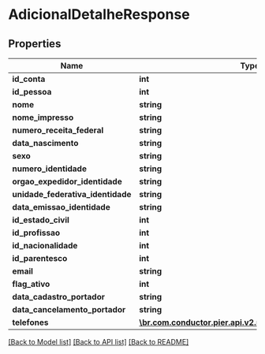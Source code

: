 # AdicionalDetalheResponse

## Properties
Name | Type | Description | Notes
------------ | ------------- | ------------- | -------------
**id_conta** | **int** | {{{adicional_detalhe_response_id_conta_value}}} | [optional] 
**id_pessoa** | **int** | {{{adicional_detalhe_response_id_pessoa_value}}} | [optional] 
**nome** | **string** | {{{adicional_detalhe_response_nome_value}}} | [optional] 
**nome_impresso** | **string** | {{{adicional_detalhe_response_nome_impresso_value}}} | [optional] 
**numero_receita_federal** | **string** | {{{adicional_detalhe_response_numero_receita_federal_value}}} | [optional] 
**data_nascimento** | **string** | {{{adicional_detalhe_response_data_nascimento_value}}} | [optional] 
**sexo** | **string** | {{{adicional_detalhe_response_sexo_value}}} | [optional] 
**numero_identidade** | **string** | {{{adicional_detalhe_response_numero_identidade_value}}} | [optional] 
**orgao_expedidor_identidade** | **string** | {{{adicional_detalhe_response_orgao_expedidor_identidade_value}}} | [optional] 
**unidade_federativa_identidade** | **string** | {{{adicional_detalhe_response_unidade_federativa_identidade_value}}} | [optional] 
**data_emissao_identidade** | **string** | {{{adicional_detalhe_response_data_emissao_identidade_value}}} | [optional] 
**id_estado_civil** | **int** | {{{adicional_detalhe_response_id_estado_civil_value}}} | [optional] 
**id_profissao** | **int** | {{{adicional_detalhe_response_id_profissao_value}}} | [optional] 
**id_nacionalidade** | **int** | {{{adicional_detalhe_response_id_nacionalidade_value}}} | [optional] 
**id_parentesco** | **int** | {{{adicional_detalhe_response_id_parentesco_value}}} | [optional] 
**email** | **string** | {{{adicional_detalhe_response_email_value}}} | [optional] 
**flag_ativo** | **int** | {{{adicional_detalhe_response_flag_ativo_value}}} | [optional] 
**data_cadastro_portador** | **string** | {{{adicional_detalhe_response_data_cadastro_portador_value}}} | [optional] 
**data_cancelamento_portador** | **string** | {{{adicional_detalhe_response_data_cancelamento_portador_value}}} | [optional] 
**telefones** | [**\br.com.conductor.pier.api.v2.model\TelefoneResponse[]**](TelefoneResponse.md) | {{{adicional_detalhe_response_telefones_value}}} | [optional] 

[[Back to Model list]](../README.md#documentation-for-models) [[Back to API list]](../README.md#documentation-for-api-endpoints) [[Back to README]](../README.md)


